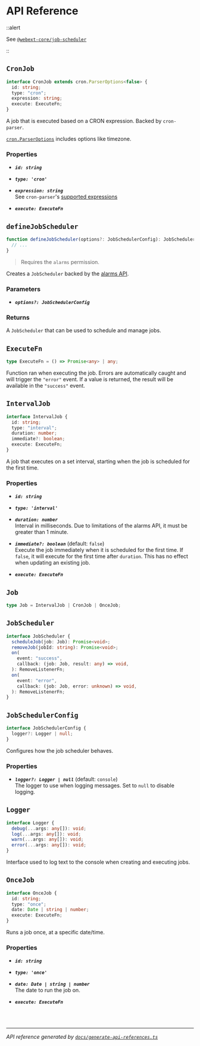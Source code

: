 <!-- GENERATED FILE, DO NOT EDIT -->

# API Reference

::alert

See [`@webext-core/job-scheduler`](/job-scheduler/installation/)

::

## `CronJob`

```ts
interface CronJob extends cron.ParserOptions<false> {
  id: string;
  type: "cron";
  expression: string;
  execute: ExecuteFn;
}
```

A job that is executed based on a CRON expression. Backed by `cron-parser`.

[`cron.ParserOptions`](https://github.com/harrisiirak/cron-parser#options) includes options like timezone.

### Properties 

- ***`id: string`***

- ***`type: 'cron'`***

- ***`expression: string`***<br/>See `cron-parser`'s [supported expressions](https://github.com/harrisiirak/cron-parser#supported-format)

- ***`execute: ExecuteFn`***

## `defineJobScheduler`

```ts
function defineJobScheduler(options?: JobSchedulerConfig): JobScheduler {
  // ...
}
```

> Requires the `alarms` permission.

Creates a `JobScheduler` backed by the
[alarms API](https://developer.mozilla.org/en-US/docs/Mozilla/Add-ons/WebExtensions/API/alarms).

### Parameters

- ***`options?: JobSchedulerConfig`***

### Returns 

A `JobScheduler` that can be used to schedule and manage jobs.

## `ExecuteFn`

```ts
type ExecuteFn = () => Promise<any> | any;
```

Function ran when executing the job. Errors are automatically caught and will trigger the
`"error"` event. If a value is returned, the result will be available in the `"success"` event.

## `IntervalJob`

```ts
interface IntervalJob {
  id: string;
  type: "interval";
  duration: number;
  immediate?: boolean;
  execute: ExecuteFn;
}
```

A job that executes on a set interval, starting when the job is scheduled for the first time.

### Properties 

- ***`id: string`***

- ***`type: 'interval'`***

- ***`duration: number`***<br/>Interval in milliseconds. Due to limitations of the alarms API, it must be greater than 1
minute.

- ***`immediate?: boolean`*** (default: `false`)<br/>Execute the job immediately when it is scheduled for the first time. If `false`, it will
execute for the first time after `duration`. This has no effect when updating an existing job.

- ***`execute: ExecuteFn`***

## `Job`

```ts
type Job = IntervalJob | CronJob | OnceJob;
```

## `JobScheduler`

```ts
interface JobScheduler {
  scheduleJob(job: Job): Promise<void>;
  removeJob(jobId: string): Promise<void>;
  on(
    event: "success",
    callback: (job: Job, result: any) => void,
  ): RemoveListenerFn;
  on(
    event: "error",
    callback: (job: Job, error: unknown) => void,
  ): RemoveListenerFn;
}
```

## `JobSchedulerConfig`

```ts
interface JobSchedulerConfig {
  logger?: Logger | null;
}
```

Configures how the job scheduler behaves.

### Properties 

- ***`logger?: Logger | null`*** (default: `console`)<br/>The logger to use when logging messages. Set to `null` to disable logging.

## `Logger`

```ts
interface Logger {
  debug(...args: any[]): void;
  log(...args: any[]): void;
  warn(...args: any[]): void;
  error(...args: any[]): void;
}
```

Interface used to log text to the console when creating and executing jobs.

## `OnceJob`

```ts
interface OnceJob {
  id: string;
  type: "once";
  date: Date | string | number;
  execute: ExecuteFn;
}
```

Runs a job once, at a specific date/time.

### Properties 

- ***`id: string`***

- ***`type: 'once'`***

- ***`date: Date | string | number`***<br/>The date to run the job on.

- ***`execute: ExecuteFn`***

<br/><br/>

---

_API reference generated by [`docs/generate-api-references.ts`](https://github.com/aklinker1/webext-core/blob/main/docs/generate-api-references.ts)_